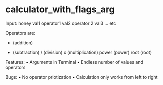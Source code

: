 # calculator_with_flags_arg

Input:
honey val1 operator1 val2 operator 2 val3 ... etc

Operators are:
+ (addition)
- (subtraction)
/ (division)
x (multiplication)
power (power)
root (root)

Features:
• Arguments in Terminal
• Endless number of values and operators

Bugs:
• No operator priotization
• Calculation only works from left to right
